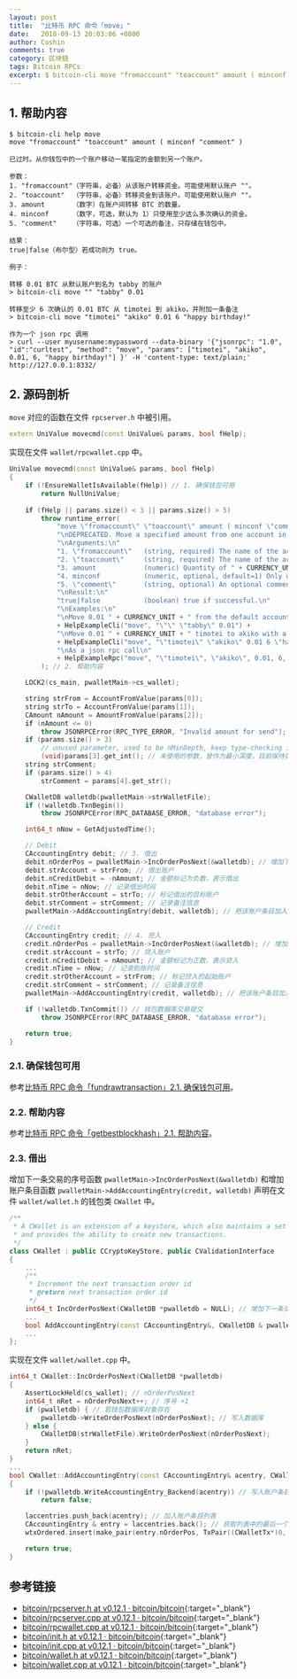 ```yaml
---
layout: post
title:  "比特币 RPC 命令「move」"
date:   2018-09-13 20:03:06 +0800
author: Coshin
comments: true
category: 区块链
tags: Bitcoin RPCs
excerpt: $ bitcoin-cli move "fromaccount" "toaccount" amount ( minconf "comment" )
---
```

## 1. 帮助内容

```shell
$ bitcoin-cli help move
move "fromaccount" "toaccount" amount ( minconf "comment" )

已过时。从你钱包中的一个账户移动一笔指定的金额到另一个账户。

参数：
1. "fromaccount"（字符串，必备）从该账户转移资金。可能使用默认账户 ""。
2. "toaccount"  （字符串，必备）转移资金到该账户。可能使用默认账户 ""。
3. amount       （数字）在账户间转移 BTC 的数量。
4. minconf      （数字，可选，默认为 1）只使用至少这么多次确认的资金。
5. "comment"    （字符串，可选）一个可选的备注，只存储在钱包中。

结果：
true|false（布尔型）若成功则为 true。

例子：

转移 0.01 BTC 从默认账户到名为 tabby 的账户
> bitcoin-cli move "" "tabby" 0.01

转移至少 6 次确认的 0.01 BTC 从 timotei 到 akiko，并附加一条备注
> bitcoin-cli move "timotei" "akiko" 0.01 6 "happy birthday!"

作为一个 json rpc 调用
> curl --user myusername:mypassword --data-binary '{"jsonrpc": "1.0", "id":"curltest", "method": "move", "params": ["timotei", "akiko", 0.01, 6, "happy birthday!"] }' -H 'content-type: text/plain;' http://127.0.0.1:8332/
```

## 2. 源码剖析

`move` 对应的函数在文件 `rpcserver.h` 中被引用。

```cpp
extern UniValue movecmd(const UniValue& params, bool fHelp);
```

实现在文件 `wallet/rpcwallet.cpp` 中。

```cpp
UniValue movecmd(const UniValue& params, bool fHelp)
{
    if (!EnsureWalletIsAvailable(fHelp)) // 1. 确保钱包可用
        return NullUniValue;
    
    if (fHelp || params.size() < 3 || params.size() > 5)
        throw runtime_error(
            "move \"fromaccount\" \"toaccount\" amount ( minconf \"comment\" )\n"
            "\nDEPRECATED. Move a specified amount from one account in your wallet to another.\n"
            "\nArguments:\n"
            "1. \"fromaccount\"   (string, required) The name of the account to move funds from. May be the default account using \"\".\n"
            "2. \"toaccount\"     (string, required) The name of the account to move funds to. May be the default account using \"\".\n"
            "3. amount            (numeric) Quantity of " + CURRENCY_UNIT + " to move between accounts.\n"
            "4. minconf           (numeric, optional, default=1) Only use funds with at least this many confirmations.\n"
            "5. \"comment\"       (string, optional) An optional comment, stored in the wallet only.\n"
            "\nResult:\n"
            "true|false           (boolean) true if successful.\n"
            "\nExamples:\n"
            "\nMove 0.01 " + CURRENCY_UNIT + " from the default account to the account named tabby\n"
            + HelpExampleCli("move", "\"\" \"tabby\" 0.01") +
            "\nMove 0.01 " + CURRENCY_UNIT + " timotei to akiko with a comment and funds have 6 confirmations\n"
            + HelpExampleCli("move", "\"timotei\" \"akiko\" 0.01 6 \"happy birthday!\"") +
            "\nAs a json rpc call\n"
            + HelpExampleRpc("move", "\"timotei\", \"akiko\", 0.01, 6, \"happy birthday!\"")
        ); // 2. 帮助内容

    LOCK2(cs_main, pwalletMain->cs_wallet);

    string strFrom = AccountFromValue(params[0]);
    string strTo = AccountFromValue(params[1]);
    CAmount nAmount = AmountFromValue(params[2]);
    if (nAmount <= 0)
        throw JSONRPCError(RPC_TYPE_ERROR, "Invalid amount for send");
    if (params.size() > 3)
        // unused parameter, used to be nMinDepth, keep type-checking it though
        (void)params[3].get_int(); // 未使用的参数，曾作为最小深度，目前保持类型检查
    string strComment;
    if (params.size() > 4)
        strComment = params[4].get_str();

    CWalletDB walletdb(pwalletMain->strWalletFile);
    if (!walletdb.TxnBegin())
        throw JSONRPCError(RPC_DATABASE_ERROR, "database error");

    int64_t nNow = GetAdjustedTime();

    // Debit
    CAccountingEntry debit; // 3. 借出
    debit.nOrderPos = pwalletMain->IncOrderPosNext(&walletdb); // 增加下一条交易的序号
    debit.strAccount = strFrom; // 借出账户
    debit.nCreditDebit = -nAmount; // 金额标记为负数，表示借出
    debit.nTime = nNow; // 记录借出时间
    debit.strOtherAccount = strTo; // 标记借出的目标账户
    debit.strComment = strComment; // 记录备注信息
    pwalletMain->AddAccountingEntry(debit, walletdb); // 把该账户条目加入钱包数据库

    // Credit
    CAccountingEntry credit; // 4. 贷入
    credit.nOrderPos = pwalletMain->IncOrderPosNext(&walletdb); // 增加下一条交易的序号
    credit.strAccount = strTo; // 贷入账户
    credit.nCreditDebit = nAmount; // 金额标记为正数，表示贷入
    credit.nTime = nNow; // 记录到账时间
    credit.strOtherAccount = strFrom; // 标记贷入的起始账户
    credit.strComment = strComment; // 记录备注信息
    pwalletMain->AddAccountingEntry(credit, walletdb); // 把该账户条目加入钱包数据库

    if (!walletdb.TxnCommit()) // 钱包数据库交易提交
        throw JSONRPCError(RPC_DATABASE_ERROR, "database error");

    return true;
}
```

### 2.1. 确保钱包可用

参考[比特币 RPC 命令「fundrawtransaction」2.1. 确保钱包可用](/blog/2018/07/bitcoin-rpc-fundrawtransaction.html#21-确保钱包可用)。

### 2.2. 帮助内容

参考[比特币 RPC 命令「getbestblockhash」2.1. 帮助内容](/blog/2018/05/bitcoin-rpc-getbestblockhash.html#21-帮助内容)。

### 2.3. 借出

增加下一条交易的序号函数 `pwalletMain->IncOrderPosNext(&walletdb)` 和增加账户条目函数 `pwalletMain->AddAccountingEntry(credit, walletdb)` 声明在文件 `wallet/wallet.h` 的钱包类 `CWallet` 中。

```cpp
/** 
 * A CWallet is an extension of a keystore, which also maintains a set of transactions and balances,
 * and provides the ability to create new transactions.
 */
class CWallet : public CCryptoKeyStore, public CValidationInterface
{
    ...
    /** 
     * Increment the next transaction order id
     * @return next transaction order id
     */
    int64_t IncOrderPosNext(CWalletDB *pwalletdb = NULL); // 增加下一条交易序号，返回下一个交易的序号
    ...
    bool AddAccountingEntry(const CAccountingEntry&, CWalletDB & pwalletdb); // 添加账户条目到钱包数据库
    ...
};
```

实现在文件 `wallet/wallet.cpp` 中。

```cpp
int64_t CWallet::IncOrderPosNext(CWalletDB *pwalletdb)
{
    AssertLockHeld(cs_wallet); // nOrderPosNext
    int64_t nRet = nOrderPosNext++; // 序号 +1
    if (pwalletdb) { // 若钱包数据库对象存在
        pwalletdb->WriteOrderPosNext(nOrderPosNext); // 写入数据库
    } else {
        CWalletDB(strWalletFile).WriteOrderPosNext(nOrderPosNext);
    }
    return nRet;
}
...
bool CWallet::AddAccountingEntry(const CAccountingEntry& acentry, CWalletDB & pwalletdb)
{
    if (!pwalletdb.WriteAccountingEntry_Backend(acentry)) // 写入账户条目末端
        return false;

    laccentries.push_back(acentry); // 加入账户条目列表
    CAccountingEntry & entry = laccentries.back(); // 获取列表中的最后一个（该）条目
    wtxOrdered.insert(make_pair(entry.nOrderPos, TxPair((CWalletTx*)0, &entry))); // 插入有序交易映射列表

    return true;
}
```

## 参考链接

* [bitcoin/rpcserver.h at v0.12.1 · bitcoin/bitcoin](https://github.com/bitcoin/bitcoin/blob/v0.12.1/src/rpcserver.h){:target="_blank"}
* [bitcoin/rpcserver.cpp at v0.12.1 · bitcoin/bitcoin](https://github.com/bitcoin/bitcoin/blob/v0.12.1/src/rpcserver.cpp){:target="_blank"}
* [bitcoin/rpcwallet.cpp at v0.12.1 · bitcoin/bitcoin](https://github.com/bitcoin/bitcoin/blob/v0.12.1/src/wallet/rpcwallet.cpp){:target="_blank"}
* [bitcoin/init.h at v0.12.1 · bitcoin/bitcoin](https://github.com/bitcoin/bitcoin/blob/v0.12.1/src/init.h){:target="_blank"}
* [bitcoin/init.cpp at v0.12.1 · bitcoin/bitcoin](https://github.com/bitcoin/bitcoin/blob/v0.12.1/src/init.cpp){:target="_blank"}
* [bitcoin/wallet.h at v0.12.1 · bitcoin/bitcoin](https://github.com/bitcoin/bitcoin/blob/v0.12.1/src/wallet/wallet.h){:target="_blank"}
* [bitcoin/wallet.cpp at v0.12.1 · bitcoin/bitcoin](https://github.com/bitcoin/bitcoin/blob/v0.12.1/src/wallet/wallet.cpp){:target="_blank"}
